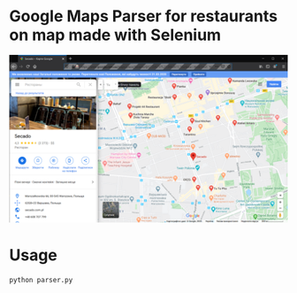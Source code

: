 # Google Maps Parser for restaurants on map made with Selenium

![](images/main.png)

# Usage

```
python parser.py
```
